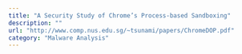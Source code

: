 ```yaml
---
title: "A Security Study of Chrome’s Process-based Sandboxing"
description: ""
url: "http://www.comp.nus.edu.sg/~tsunami/papers/ChromeDOP.pdf"
category: "Malware Analysis"
---
```

